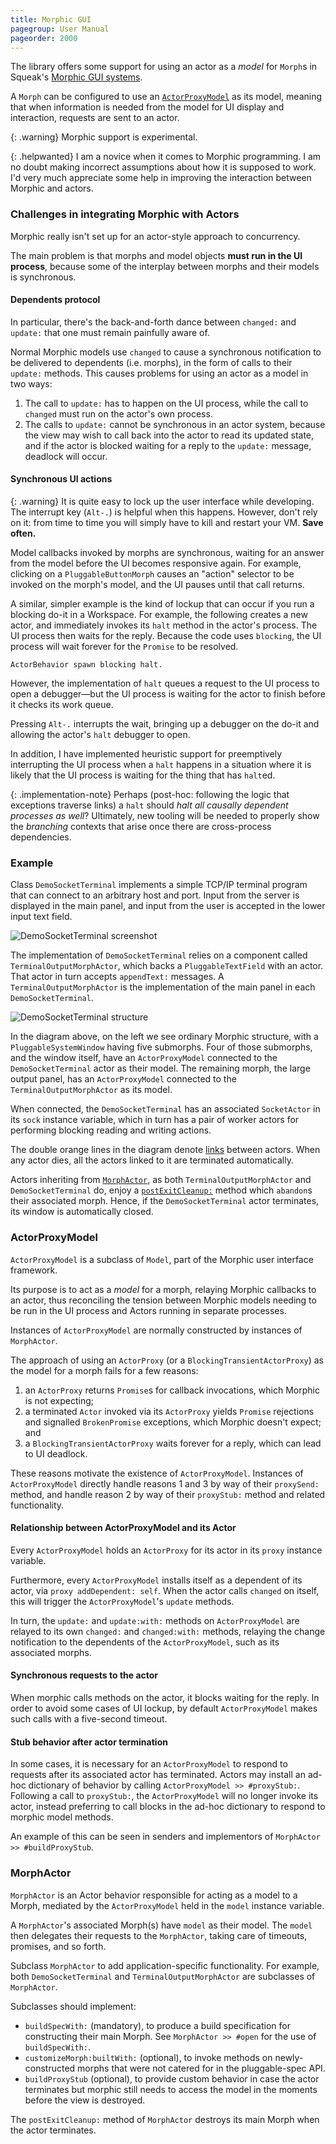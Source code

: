 ```yaml
---
title: Morphic GUI
pagegroup: User Manual
pageorder: 2000
---
```


The library offers some support for using an actor as a *model* for
`Morph`s in Squeak's
[Morphic GUI systems](http://wiki.squeak.org/squeak/morphic).

A `Morph` can be configured to use an
[`ActorProxyModel`](#actorproxymodel) as its model, meaning that when
information is needed from the model for UI display and interaction,
requests are sent to an actor.

{: .warning}
Morphic support is experimental.

{: .helpwanted}
I am a novice when it comes to Morphic programming. I am no doubt
making incorrect assumptions about how it is supposed to work. I'd
very much appreciate some help in improving the interaction between
Morphic and actors.

### Challenges in integrating Morphic with Actors

Morphic really isn't set up for an actor-style approach to concurrency.

The main problem is that morphs and model objects **must run in the UI
process**, because some of the interplay between morphs and their
models is synchronous.

#### Dependents protocol

In particular, there's the back-and-forth dance between `changed:` and
`update:` that one must remain painfully aware of.

Normal Morphic models use `changed` to cause a synchronous
notification to be delivered to dependents (i.e. morphs), in the form
of calls to their `update:` methods. This causes problems for using an
actor as a model in two ways:

 1. The call to `update:` has to happen on the UI process, while the
    call to `changed` must run on the actor's own process.
 2. The calls to `update:` cannot be synchronous in an actor system,
    because the view may wish to call back into the actor to read its
    updated state, and if the actor is blocked waiting for a reply to
    the `update:` message, deadlock will occur.

#### Synchronous UI actions

{: .warning}
It is quite easy to lock up the user interface while developing. The
interrupt key (`Alt-.`) is helpful when this happens. However, don't
rely on it: from time to time you will simply have to kill and restart
your VM. **Save often.**

Model callbacks invoked by morphs are synchronous, waiting for an
answer from the model before the UI becomes responsive again. For
example, clicking on a `PluggableButtonMorph` causes an "action"
selector to be invoked on the morph's model, and the UI pauses until
that call returns.

A similar, simpler example is the kind of lockup that can occur if you
run a blocking do-it in a Workspace. For example, the following
creates a new actor, and immediately invokes its `halt` method in the
actor's process. The UI process then waits for the reply. Because the
code uses `blocking`, the UI process will wait forever for the
`Promise` to be resolved.

```smalltalk
ActorBehavior spawn blocking halt.
```

However, the implementation of `halt` queues a request to the UI
process to open a debugger—but the UI process is waiting for the actor
to finish before it checks its work queue.

Pressing `Alt-.` interrupts the wait, bringing up a debugger on the
do-it and allowing the actor's `halt` debugger to open.

In addition, I have implemented heuristic support for preemptively
interrupting the UI process when a `halt` happens in a situation where
it is likely that the UI process is waiting for the thing that has
`halt`ed.

{: .implementation-note}
Perhaps (post-hoc: following the logic that exceptions traverse links)
a `halt` should *halt all causally dependent processes as well*?
Ultimately, new tooling will be needed to properly show the
*branching* contexts that arise once there are cross-process
dependencies.

### Example

Class `DemoSocketTerminal` implements a simple TCP/IP terminal program
that can connect to an arbitrary host and port. Input from the server
is displayed in the main panel, and input from the user is accepted in
the lower input text field.

![DemoSocketTerminal screenshot](<img/DemoSocketTerminal.png>)

The implementation of `DemoSocketTerminal` relies on a component
called `TerminalOutputMorphActor`, which backs a `PluggableTextField`
with an actor. That actor in turn accepts `appendText:` messages. A
`TerminalOutputMorphActor` is the implementation of the main panel in
each `DemoSocketTerminal`.

![DemoSocketTerminal structure](<img/DemoSocketTerminal Structure Squeak Actors 20180217.png>)

In the diagram above, on the left we see ordinary Morphic structure,
with a `PluggableSystemWindow` having five submorphs. Four of those
submorphs, and the window itself, have an `ActorProxyModel` connected
to the `DemoSocketTerminal` actor as their model. The remaining morph,
the large output panel, has an `ActorProxyModel` connected to the
`TerminalOutputMorphActor` as its model.

When connected, the `DemoSocketTerminal` has an associated
`SocketActor` in its `sock` instance variable, which in turn has a
pair of worker actors for performing blocking reading and writing
actions.

The double orange lines in the diagram denote
[links](links-and-monitors.html#links) between actors. When any actor
dies, all the actors linked to it are terminated automatically.

Actors inheriting from [`MorphActor`](#morphactor), as both
`TerminalOutputMorphActor` and `DemoSocketTerminal` do, enjoy a
[`postExitCleanup:`](processes.html#cleaning-up-associated-resources)
method which `abandon`s their associated morph. Hence, if the
`DemoSocketTerminal` actor terminates, its window is automatically
closed.

### ActorProxyModel

`ActorProxyModel` is a subclass of `Model`, part of the Morphic user
interface framework.

Its purpose is to act as a *model* for a morph, relaying Morphic
callbacks to an actor, thus reconciling the tension between Morphic
models needing to be run in the UI process and Actors running in
separate processes.

Instances of `ActorProxyModel` are normally constructed by instances
of `MorphActor`.

The approach of using an `ActorProxy` (or a
`BlockingTransientActorProxy`) as the model for a morph fails for a
few reasons:

 1. an `ActorProxy` returns `Promise`s for callback invocations, which
    Morphic is not expecting;
 2. a terminated `Actor` invoked via its `ActorProxy` yields `Promise`
    rejections and signalled `BrokenPromise` exceptions, which Morphic
    doesn't expect; and
 3. a `BlockingTransientActorProxy` waits forever for a reply, which
    can lead to UI deadlock.

These reasons motivate the existence of `ActorProxyModel`. Instances
of `ActorProxyModel` directly handle reasons 1 and 3 by way of their
`proxySend:` method, and handle reason 2 by way of their `proxyStub:`
method and related functionality.

#### Relationship between ActorProxyModel and its Actor

Every `ActorProxyModel` holds an `ActorProxy` for its actor in its
`proxy` instance variable.

Furthermore, every `ActorProxyModel` installs itself as a dependent of
its actor, via `proxy addDependent: self`. When the actor calls
`changed` on itself, this will trigger the `ActorProxyModel`'s
`update` methods.

In turn, the `update:` and `update:with:` methods on `ActorProxyModel`
are relayed to its own `changed:` and `changed:with:` methods,
relaying the change notification to the dependents of the
`ActorProxyModel`, such as its associated morphs.

#### Synchronous requests to the actor

When morphic calls methods on the actor, it blocks waiting for the
reply. In order to avoid some cases of UI lockup, by default
`ActorProxyModel` makes such calls with a five-second timeout.

#### Stub behavior after actor termination

In some cases, it is necessary for an `ActorProxyModel` to respond to
requests after its associated actor has terminated. Actors may install
an ad-hoc dictionary of behavior by calling `ActorProxyModel >>
#proxyStub:`. Following a call to `proxyStub:`, the `ActorProxyModel`
will no longer invoke its actor, instead preferring to call blocks in
the ad-hoc dictionary to respond to morphic model methods.

An example of this can be seen in senders and implementors of
`MorphActor >> #buildProxyStub`.

### MorphActor

`MorphActor` is an Actor behavior responsible for acting as a model to
a Morph, mediated by the `ActorProxyModel` held in the `model`
instance variable.

A `MorphActor`'s associated Morph(s) have `model` as their model. The
`model` then delegates their requests to the `MorphActor`, taking care
of timeouts, promises, and so forth.

Subclass `MorphActor` to add application-specific functionality. For
example, both `DemoSocketTerminal` and `TerminalOutputMorphActor` are
subclasses of `MorphActor`.

Subclasses should implement:

 - `buildSpecWith:` (mandatory), to produce a build specification for
   constructing their main Morph. See `MorphActor >> #open` for the
   use of `buildSpecWith:`.
 - `customizeMorph:builtWith:` (optional), to invoke methods on
   newly-constructed morphs that were not catered for in the
   pluggable-spec API.
 - `buildProxyStub` (optional), to provide custom behavior in case the
   actor terminates but morphic still needs to access the model in the
   moments before the view is destroyed.

The `postExitCleanup:` method of `MorphActor` destroys its main Morph
when the actor terminates.
